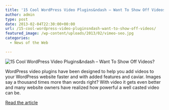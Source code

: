 ```yaml
---
title: '15 Cool WordPress Video Plugins&ndash – Want To Show Off Videos?'
author: admin
type: post
date: 2013-02-04T22:30:00+00:00
url: /15-cool-wordpress-video-pluginsndash-want-to-show-off-videos/
featured_image: /wp-content/uploads/2013/02/vimeo-seo.jpg
categories:
  - News of the Web

---
```

<img src="https://i2.wp.com/wpbriefly.com/wp-content/uploads/2013/02/vimeo-seo.jpg?w=700" alt="15 Cool WordPress Video Plugins&ndash – Want To Show Off Videos?" data-recalc-dims="1" />

WordPress video plugins have been designed to help you add videos to your WordPress website faster and with added features and caviar. Images say a thousand times more than words right? With video it gets even better and many website owners have realized how powerful a well casted video can be.

<a href="http://wpbriefly.com/2013/02/wordpress-video-plugins/" title="15 Cool WordPress Video Plugins&ndash – Want To Show Off Videos?" target="_blank">Read the article</a>